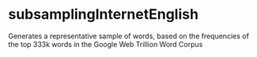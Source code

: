 # subsamplingInternetEnglish
Generates a representative sample of words, based on the frequencies of the top 333k words in the Google Web Trillion Word Corpus
